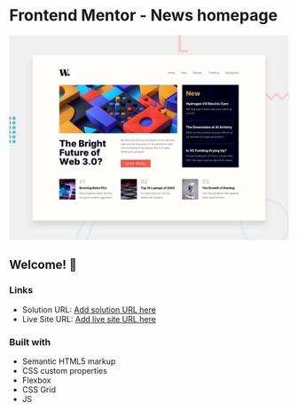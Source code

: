 # Frontend Mentor - News homepage

![Design preview for the News homepage coding challenge](./design/desktop-preview.jpg)

## Welcome! 👋

### Links

- Solution URL: [Add solution URL here](https://your-solution-url.com)
- Live Site URL: [Add live site URL here](https://frontm-news.netlify.app/)

### Built with

- Semantic HTML5 markup
- CSS custom properties
- Flexbox
- CSS Grid
- JS
